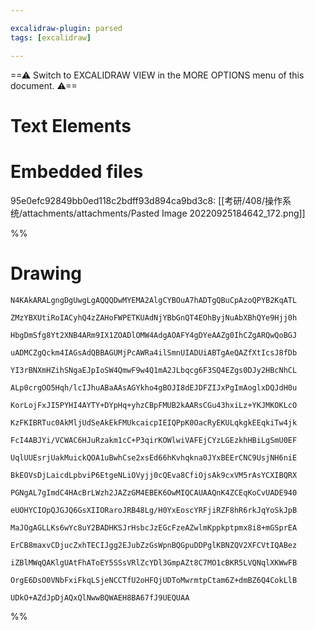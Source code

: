 ```yaml
---

excalidraw-plugin: parsed
tags: [excalidraw]

---
```

==⚠  Switch to EXCALIDRAW VIEW in the MORE OPTIONS menu of this document. ⚠==


# Text Elements

# Embedded files
95e0efc92849bb0ed118c2bdff93d894ca9bd3c8: [[考研/408/操作系统/attachments/attachments/Pasted Image 20220925184642_172.png]]

%%
# Drawing
```compressed-json
N4KAkARALgngDgUwgLgAQQQDwMYEMA2AlgCYBOuA7hADTgQBuCpAzoQPYB2KqATL

ZMzYBXUtiRoIACyhQ4zZAHoFWPETKUAdNjYBbGnQT4EOhByjNuAbXBhQYe9Hjj0h

HbgDmSfg8Yt2XNB4ARm9IX1ZOADlOMW4AdgAOAFY4gDYeAAZg0IhCZgARQwQoBGJ

uADMCZgQckm4IAGsAdQBBAGUMjPcAWRa4ilSmnUIADUiABTgAeQAZfXtIcsJ8fDb

YI3rBNXmHZihSNgaEJpIoSW4QmwF9w4Q1mA2JLbqcg6F3SQ4EZgs0DJy2HBcNhCL

ALp0crgOO5Hqh/lcIJhuABaAAsAGYkho4gBOJI8dEJDFZIJxPgImAoglxDQJdH0u

KorLojFxJI5PYHI4AYTY+DYpHq+yhzCBpFMUB2kAARsCGu43hxiLz+YKJMKOKLcO

KzFKIBRTuc0AkMljUdSeAkEkFMUkcaicpIEIQPpK0OacRyEKULqkgkEEqkiTw4jk

FcI4ABJYi/VCWAC6HJuRzakm1cC+P3qirKOWlwiVAFEjCYzLGEzkhHBiLgSmU0EF

UqlUUEsrjUakMuickQOA1uBwhCse2xsEd66hKvhqkna0JYxBEErCNC9UsjNH6niE

BkEOVsDjLaicdLpbviP6EtgeNLiOVyjj0cQEva8CfiOjsAk9cxVM5rAsYCXIBQRX

PGNgAL7gImdC4HAcBrLWzh2JAZzGM4EBEK6OwMIQCAUAAQnK4ZCEqKoCvUADE940

eUOHYCIOpQJGJQ6GsXIIORaroJRB48Lg/H0YxEoscYRFjiRZF8hR6rkJqYoSkJpB

MaJOgAGLLKs6wYc8uY2BADHKSJrHsbcJzEGcFzeAZwlmKppkptpmx8i8+mGSprEA

ErCB8maxvCDjucZxhTECIJgg2EJubZzGsWpnBQGpuDDPglKBNZQV2XFCVtIQABez

iZBlMWqQAKlgUAtFhAToEY5SSsVRlZcYDl3GmpAZt8C7MO1cBKR5LVQNqlXKWwFB

OrgE6DsO0VNbFxiFkqLSjeNCCTfU2oHFQjUDToMwrmtpCtam6Z+dmBZ6Q4CokLlB

UDkO+AZdJpDjAQxQlNwwBQWAEH8BA67fJ9UEQUAA
```
%%